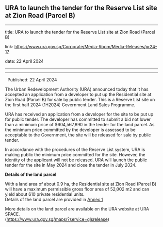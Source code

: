 ## URA to launch the tender for the Reserve List site at Zion Road (Parcel B)
---
title: URA to launch the tender for the Reserve List site at Zion Road (Parcel B)

link: https://www.ura.gov.sg/Corporate/Media-Room/Media-Releases/pr24-17

date: 22 April 2024

---

--------------------------------------------------------------------------

  Published: 22 April 2024

The Urban Redevelopment Authority (URA) announced today that it has accepted an application from a developer to put up the Residential site at Zion Road (Parcel B) for sale by public tender. This is a Reserve List site on the first half 2024 (1H2024) Government Land Sales Programme.  
  
URA has received an application from a developer for the site to be put up for public tender. The developer has committed to submit a bid not lower than a minimum price of $604,567,890 in the tender for the land parcel. As the minimum price committed by the developer is assessed to be acceptable to the Government, the site will be released for sale by public tender.  
  
In accordance with the procedures of the Reserve List system, URA is making public the minimum price committed for the site. However, the identity of the applicant will not be released. URA will launch the public tender for the site in May 2024 and close the tender in July 2024.  
  
**Details of the land parcel**  
  
With a land area of about 0.9 ha, the Residential site at Zion Road (Parcel B) will have a maximum permissible gross floor area of 52,002 m2 and can yield about 610 private residential units.  
Details of the land parcel are provided in [Annex 1](https://www.ura.gov.sg/-/media/Corporate/Media-Room/2024/Apr/pr24-17a_v2.pdf)   
  
More details on the land parcel are available on the URA website at URA SPACE.   
([https://www.ura.gov.sg/maps/?service=glsrelease)](https://www.ura.gov.sg/maps/?service=glsrelease)